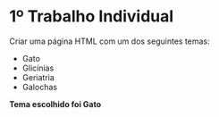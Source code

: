 # 1º Trabalho Individual

Criar uma página HTML com um dos seguintes temas:
* Gato
* Glicínias
* Geriatria
* Galochas

**Tema escolhido foi Gato**
